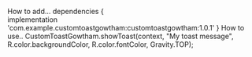 How to add...
dependencies {    
      implementation 'com.example.customtoastgowtham:customtoastgowtham:1.0.1'
  }
How to use..
  CustomToastGowtham.showToast(context, "My toast message", R.color.backgroundColor, R.color.fontColor, Gravity.TOP);
